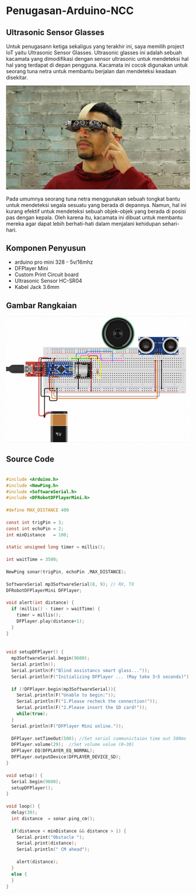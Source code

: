 # Penugasan-Arduino-NCC
## Ultrasonic Sensor Glasses

Untuk penugasann ketiga sekaligus yang terakhir ini, saya memilih project IoT yaitu Ultrasonic Sensor Glasses. Ultrasonic glasses ini adalah sebuah kacamata yang dimodifikasi dengan sensor ultrasonic untuk mendeteksi hal hal yang terdapat di depan pengguna. 
Kacamata ini cocok digunakan untuk seorang tuna netra untuk membantu berjalan dan mendeteksi keadaan disekitar.

![alt text](https://github.com/rikiachmad/Arduino-NCC/blob/main/Ilustrasi.jpg?raw=true "Ilustrasi" )

Pada umumnya seorang tuna netra menggunakan sebuah tongkat bantu untuk mendeteksi segala sesuatu yang berada di depannya. Namun, hal ini kurang efektif untuk mendeteksi sebuah objek-objek yang berada di posisi pas dengan kepala.
Oleh karena itu, kacamata ini dibuat untuk membantu mereka agar dapat lebih berhati-hati dalam menjalani kehidupan sehari-hari.

## Komponen Penyusun
* arduino pro mini 328 - 5v/16mhz
* DFPlayer Mini
* Custom Print Circuit board
* Ultrasonic Sensor HC-SR04
* Kabel Jack 3.6mm

## Gambar Rangkaian
![alt text](https://github.com/rikiachmad/Arduino-NCC/blob/main/CircuitDesign.png?raw=true "Desain Circuit" )

## Source Code

```C

#include <Arduino.h>
#include <NewPing.h>
#include <SoftwareSerial.h>
#include <DFRobotDFPlayerMini.h>

#define MAX_DISTANCE 400

const int trigPin = 3;
const int echoPin = 2;
int minDistance   = 100;

static unsigned long timer = millis();

int waitTime = 3500;

NewPing sonar(trigPin, echoPin ,MAX_DISTANCE);

SoftwareSerial mp3SoftwareSerial(8, 9); // RX, TX
DFRobotDFPlayerMini DFPlayer;

void alert(int distance) {
  if (millis() - timer > waitTime) {
    timer = millis();
    DFPlayer.play(distance+1);
  } 
}


void setupDFPlayer() {
  mp3SoftwareSerial.begin(9600);
  Serial.println();
  Serial.println(F("Blind assistancs smart glass..."));
  Serial.println(F("Initializing DFPlayer ... (May take 3~5 seconds)"));
  
  if (!DFPlayer.begin(mp3SoftwareSerial)){
    Serial.println(F("Unable to begin:"));
    Serial.println(F("1.Please recheck the connection!"));
    Serial.println(F("2.Please insert the SD card!"));
    while(true);
  }
  Serial.println(F("DFPlayer Mini online."));
  
  DFPlayer.setTimeOut(500); //Set serial communictaion time out 500ms
  DFPlayer.volume(29);  //Set volume value (0~30)
  DFPlayer.EQ(DFPLAYER_EQ_NORMAL);
  DFPlayer.outputDevice(DFPLAYER_DEVICE_SD);
}

void setup() {
  Serial.begin(9600);
  setupDFPlayer();
}

void loop() {
  delay(30);
  int distance  = sonar.ping_cm();

  if(distance < minDistance && distance > 1) {
    Serial.print("Obstacle ");
    Serial.print(distance);
    Serial.println(" CM ahead");

    alert(distance);
  }
  else {
  }
}
```

